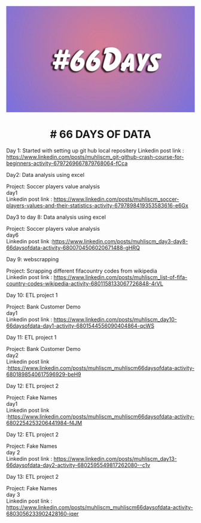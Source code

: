 <img src = "images/66days.jpg" />

<h1 align = center>
# 66 DAYS OF DATA 
</h1>

Day 1: Started with setting up git hub local repositery
Linkedin post link : https://www.linkedin.com/posts/muhliscm_git-github-crash-course-for-beginners-activity-6797269667879768064-fCca

Day2: Data analysis using excel

Project: Soccer players value analysis
<br> day1
<br> Linkedin post link : https://www.linkedin.com/posts/muhliscm_soccer-players-values-and-their-statistics-activity-6797898419353583616-e6Gx


Day3 to day 8: Data analysis using excel

Project: Soccer players value analysis
<br> day6
<br> Linkedin post link :https://www.linkedin.com/posts/muhliscm_day3-day8-66daysofdata-activity-6800704506020671488-gHRQ

Day 9: webscrapping

Project: Scrapping different fifacountry codes from wikipedia
<br> Linkedin post link : https://www.linkedin.com/posts/muhliscm_list-of-fifa-country-codes-wikipedia-activity-6801158133067726848-4rVL

Day 10: ETL project 1

Project: Bank Customer Demo
<br> day1
<br> Linkedin post link : https://www.linkedin.com/posts/muhliscm_day10-66daysofdata-day1-activity-6801544556090404864-qcWS

Day 11: ETL project 1

Project: Bank Customer Demo
<br> day2
<br> Linkedin post link :https://www.linkedin.com/posts/muhliscm_muhliscm66daysofdata-activity-6801898540617596929-beH9



Day 12: ETL project 2

Project: Fake Names
<br> day1
<br> Linkedin post link :https://www.linkedin.com/posts/muhliscm_muhliscm66daysofdata-activity-6802254253206441984-f4JM


Day 12: ETL project 2

Project: Fake Names
<br> day 2
<br> Linkedin post link : https://www.linkedin.com/posts/muhliscm_day13-66daysofdata-day2-activity-6802595549817262080--c1v


Day 13: ETL project 2

Project: Fake Names
<br> day 3
<br> Linkedin post link : https://www.linkedin.com/posts/muhliscm_muhliscm66daysofdata-activity-6803056233902428160-iqer

